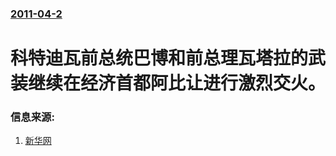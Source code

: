 ### [2011-04-2](/news/2011/04/2/index.md)

##### 
#  科特迪瓦前总统巴博和前总理瓦塔拉的武装继续在经济首都阿比让进行激烈交火。




### 信息来源:

1. [新华网](http://news.xinhuanet.com/world/2011-04/03/c_121263921.htm)
